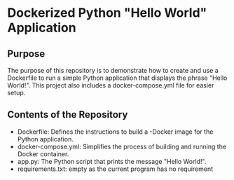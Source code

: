 # Dockerized Python "Hello World" Application

## Purpose
The purpose of this repository is to demonstrate how to create and use a Dockerfile to run a simple Python application that displays the phrase "Hello World!". This project also includes a docker-compose.yml file for easier setup.

## Contents of the Repository
- Dockerfile: Defines the instructions to build a -Docker image for the Python application.
- docker-compose.yml: Simplifies the process of building and running the Docker container.
- app.py: The Python script that prints the message "Hello World!".
- requirements.txt: empty as the current program has no requirement
